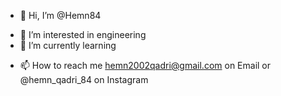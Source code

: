 - 👋 Hi, I’m @Hemn84
<!--- - 👀 I’m interested in Programming --->
- 👀 I’m interested in engineering
- 🌱 I’m currently learning
<!--- - 💞️ I’m looking to collaborate on ... --->
- 📫 How to reach me hemn2002qadri@gmail.com on Email or @hemn_qadri_84 on Instagram

<!---
Hemn84/Hemn84 is a ✨ special ✨ repository because its `README.md` (this file) appears on your GitHub profile.
You can click the Preview link to take a look at your changes.
--->
